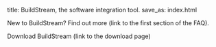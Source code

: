 title: BuildStream, the software integration tool.
save_as: index.html

<!-- Once sentence about what is BuildStream for: BuildStream is an Open Source projects that delivers a software integration tool-set, also called BuildStream, the manages the integration process and build complex software systems and applications (example)  -->

<!-- Once or two sentences about who is BuildStream for: application developers and system integrators -->

New to BuildStream? Find out more (link to the first section of the FAQ).

Download BuildStream (link to the download page)

<!-- Should we include the link to the download page in the main menu?  -->
<!-- include beever somewhere  -->
